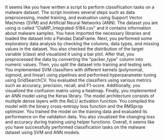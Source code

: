 It seems like you have written a script to perform classification tasks on a malware dataset. The script involves several steps such as data preprocessing, model training, and evaluation using Support Vector Machines (SVM) and Artificial Neural Networks (ANN).
The dataset you are using is called "ClaMP_Integrated-5184.csv" and it contains information about malware samples. You have imported the necessary libraries and loaded the dataset into a Pandas DataFrame.
Next, you performed some exploratory data analysis by checking the columns, data types, and missing values in the dataset. You also checked the distribution of the target variable (class) and visualized it using a bar plot.
After that, you preprocessed the data by converting the "packer_type" column into numeric values. Then, you split the dataset into training and testing sets.
You implemented SVM classifiers with different kernels (polynomial, sigmoid, and linear) using pipelines and performed hyperparameter tuning using GridSearchCV. You evaluated the classifiers using various metrics such as accuracy, precision, recall, and F1-score. Additionally, you visualized the confusion matrix using a heatmap.
Finally, you implemented an ANN model using the Keras library. The model architecture consists of multiple dense layers with the ReLU activation function. You compiled the model with the binary cross-entropy loss function and the RMSprop optimizer. You trained the model on the training data and evaluated its performance on the validation data. You also visualized the changing loss and accuracy during training using helper functions.
Overall, it seems like you have successfully performed classification tasks on the malware dataset using SVM and ANN models.


